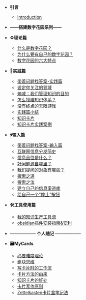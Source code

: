 * **引言**
  * [Introduction](README.md)
* **——搭建数字花园系列——**
* **⚙️理论篇**
  * [什么是数字花园？](post/理论篇/什么是数字花园？.md)
  * [为什么要有自己的数字花园？](post/理论篇/为什么要有自己的数字花园？.md)
  * [数字花园的六大特点](post/理论篇/数字花园的六大特点.md)
* **🏡实践篇**
  * [带着问题找答案-实践篇](post/实践篇/带着问题找答案-实践篇.md)
  * [设定你关注的领域](post/实践篇/设定你关注的领域.md)
  * [熵减：我们管理知识的目的](post/实践篇/熵减：我们管理知识的目的.md)
  * [怎么搭建知识体系？](post/实践篇/怎么搭建自己的知识体系.md)
  * [没有终点的无限游戏](post/实践篇/没有终点的无限游戏.md)
  * [实践篇小结](post/实践篇/实践篇小结.md)  
  * [知识卡片](post/实践篇/知识卡片.md)
  * [知识卡片实践案例](post/Mycards/知识卡片实践案例.md)
* **🌀输入篇**
  * [带着问题找答案-输入篇](post/Input/带着问题找答案--输入篇.md)
  * [互联网信息分发简史](post/Input/互联网信息分发简史.md)
  * [信息品位是什么？](post/Input/信息品位是什么？.md)
  * [好问题源自哪里？](post/Input/好问题源自哪里？.md)
  * [我们提问的对象有哪些？](post/Input/我们提问的对象有哪些？.md)
  * [搜索之道](post/Input/搜索之道.md)
  * [搜索之法](post/Input/搜索之法.md)
  * [建立自己的信息渠道库](post/Input/建立自己的信息渠道库.md)
  * [给自己一个“停止”按钮](post/Input/给自己一个“停止”按钮.md)
* **🛠️工具使用篇**
  * [我的知识生产工具流](post/Tools/我的知识生产工具流.md)
  * [obsidian插件安装指南&安利](post/Tools/obsidian%20插件安装指南.md)
  
* **—————— 个人随记 ——————**
* **🗃️MyCards**
  * [必要难度理论](post/Mycards/必要难度理论.md)
  * [组块思维](post/Mycards/组块思维.md)
  * [写卡片时的工作流](post/Mycards/写卡片时的工作流.md)
  * [卡片方法的由来](post/Mycards/卡片方法的由来.md)
  * [知识卡片的好处](post/Mycards/知识卡片的好处.md)
  * [卡片写作原则](post/Mycards/卡片写作原则.md)
  * [Zettelkasten卡片盒笔记法](post/Mycards/Zettelkasten%20卡片盒笔记法.md)



